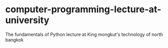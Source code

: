 # computer-programming-lecture-at-university
The fundamentals of Python lecture at King mongkut's technology of north bangkok
